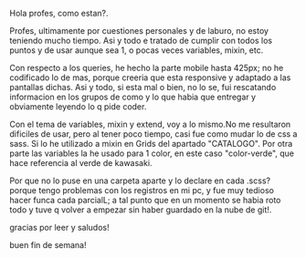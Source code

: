 Hola profes, como estan?.

Profes, ultimamente por cuestiones personales y de laburo, no estoy teniendo mucho tiempo. Asi y todo e tratado de cumplir con todos los puntos y de usar aunque sea 1, o pocas veces variables, mixin, etc.

Con respecto a los queries, he hecho la parte mobile hasta 425px; no he codificado lo de mas, porque creeria que esta responsive y adaptado a las pantallas dichas.
Asi y todo, si esta mal o bien, no lo se, fui rescatando informacion en los grupos de como y lo que habia que entregar y obviamente leyendo lo q pide coder.

Con el tema de variables, mixin y extend, voy a lo mismo.No me resultaron dificiles de usar, pero al tener poco tiempo, casi fue como mudar lo de css a sass. Si lo he utilizado a mixin en Grids del apartado "CATALOGO".
Por otra parte las variables la he usado para 1 color, en este caso "color-verde", que hace referencia al verde de kawasaki.

Por que no lo puse en una carpeta aparte y lo declare en cada .scss?
porque tengo problemas con los registros en mi pc, y fue muy tedioso hacer funca cada parcialL; a tal punto que en un momento se habia roto todo y tuve q volver a empezar sin haber guardado en la nube de git!.

gracias por leer y saludos!

buen fin de semana!